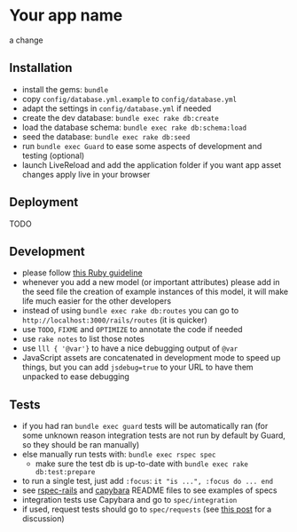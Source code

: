 Your app name
===

a change

Installation
---
* install the gems: `bundle`
* copy `config/database.yml.example` to `config/database.yml`
* adapt the settings in `config/database.yml` if needed
* create the dev database: `bundle exec rake db:create`
* load the database schema: `bundle exec rake db:schema:load`
* seed the database: `bundle exec rake db:seed`
* run `bundle exec Guard` to ease some aspects of development and testing (optional)
* launch LiveReload and add the application folder if you want app asset changes apply live in your browser

Deployment
---

TODO

Development
---

* please follow [this Ruby guideline](https://github.com/styleguide/ruby)
* whenever you add a new model (or important attributes) please add in the seed
file the creation of example instances of this model, it will make life much
easier for the other developers
* instead of using `bundle exec rake db:routes` you can go to
`http://localhost:3000/rails/routes` (it is quicker)
* use `TODO`, `FIXME` and `OPTIMIZE` to annotate the code if needed
* use `rake notes` to list those notes
* use `lll { '@var'}` to have a nice debugging output of `@var`
* JavaScript assets are concatenated in development mode to speed up things,
but you can add `jsdebug=true` to your URL to have them unpacked to ease
debugging

Tests
---

* if you had ran `bundle exec guard` tests will be automatically ran (for some
unknown reason integration tests are not run by default by Guard, so they
should be ran manually)
* else manually run tests with: `bundle exec rspec spec`
  * make sure the test db is up-to-date with `bundle exec rake db:test:prepare`
* to run a single test, just add `:focus`: `it "is ...", :focus do ... end`
* see [rspec-rails](https://github.com/rspec/rspec-rails) and
[capybara](https://github.com/jnicklas/capybara)
README files to see examples of specs
* integration tests use Capybara and go to `spec/integration`
* if used, request tests should go to `spec/requests` (see [this post](http://blog.plataformatec.com.br/2012/06/improving-the-integration-between-capybara-and-rspec/) for a discussion)
